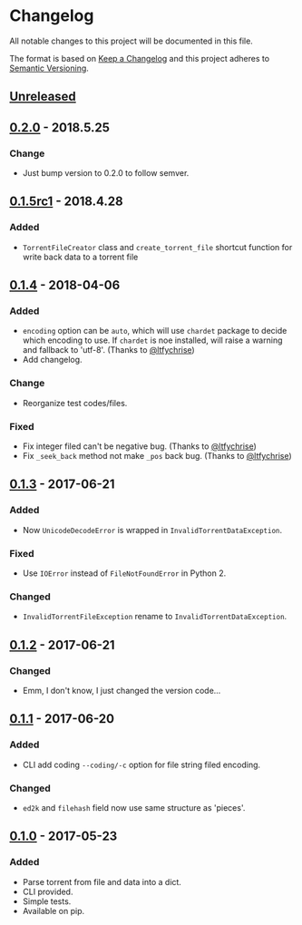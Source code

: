 # Changelog

All notable changes to this project will be documented in this file.

The format is based on [Keep a Changelog](http://keepachangelog.com/en/1.0.0/)
and this project adheres to [Semantic Versioning](http://semver.org/spec/v2.0.0.html).

## [Unreleased]

## [0.2.0] - 2018.5.25

### Change

- Just bump version to 0.2.0 to follow semver.

## [0.1.5rc1] - 2018.4.28

### Added

- `TorrentFileCreator` class and `create_torrent_file` shortcut function for write back data to a torrent file

## [0.1.4] - 2018-04-06

### Added

- `encoding` option can be `auto`, which will use `chardet` package to decide which encoding to use. If `chardet` is noe installed, will raise a warning and fallback to 'utf-8'. (Thanks to [@ltfychrise])
- Add changelog.

### Change

- Reorganize test codes/files.

### Fixed

- Fix integer filed can't be negative bug. (Thanks to [@ltfychrise])
- Fix `_seek_back` method not make `_pos` back bug. (Thanks to [@ltfychrise])

## [0.1.3] - 2017-06-21

### Added

- Now `UnicodeDecodeError` is wrapped in `InvalidTorrentDataException`.

### Fixed

- Use `IOError` instead of `FileNotFoundError` in Python 2.

### Changed

- `InvalidTorrentFileException` rename to `InvalidTorrentDataException`.

## [0.1.2] - 2017-06-21

### Changed

- Emm, I don't know, I just changed the version code...

## [0.1.1] - 2017-06-20

### Added

- CLI add coding `--coding/-c` option for file string filed encoding.

### Changed

- `ed2k` and `filehash` field now use same structure as 'pieces'.

## [0.1.0] - 2017-05-23

### Added

- Parse torrent from file and data into a dict.
- CLI provided.
- Simple tests.
- Available on pip.

[@ltfychrise]: https://github.com/ltfychrise
[Unreleased]: https://github.com/7sDream/torrent_parser/compare/v0.2.0...HEAD
[0.2.0]: https://github.com/7sDream/torrent_parser/compare/v0.1.5rc1...v0.2.0
[0.1.5rc1]: https://github.com/7sDream/torrent_parser/compare/v0.1.4...v0.1.5rc1
[0.1.4]: https://github.com/7sDream/torrent_parser/compare/v0.1.3...v0.1.4
[0.1.3]: https://github.com/7sDream/torrent_parser/compare/v0.1.2...v0.1.3
[0.1.2]: https://github.com/7sDream/torrent_parser/compare/v0.1.1...v0.1.2
[0.1.1]: https://github.com/7sDream/torrent_parser/compare/v0.1.0...v0.1.1
[0.1.0]: https://github.com/7sDream/torrent_parser/tree/v0.1.0

